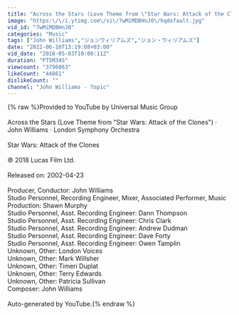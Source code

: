 ```yaml
---
title: "Across the Stars (Love Theme from \"Star Wars: Attack of the Clones\")"
image: "https:\/\/i.ytimg.com\/vi\/7wMiMDBHnJ0\/hqdefault.jpg"
vid_id: "7wMiMDBHnJ0"
categories: "Music"
tags: ["John Williams","ジョンウィリアムズ","ジョン・ウィリアムズ"]
date: "2022-06-10T13:19:08+03:00"
vid_date: "2018-05-03T10:00:11Z"
duration: "PT5M34S"
viewcount: "3796863"
likeCount: "44861"
dislikeCount: ""
channel: "John Williams - Topic"
---
```

{% raw %}Provided to YouTube by Universal Music Group<br /><br />Across the Stars (Love Theme from &quot;Star Wars: Attack of the Clones&quot;) · John Williams · London Symphony Orchestra<br /><br />Star Wars: Attack of the Clones<br /><br />℗ 2018 Lucas Film Ltd.<br /><br />Released on: 2002-04-23<br /><br />Producer, Conductor: John Williams<br />Studio  Personnel, Recording  Engineer, Mixer, Associated  Performer, Music  Production: Shawn Murphy<br />Studio  Personnel, Asst.  Recording  Engineer: Dann Thompson<br />Studio  Personnel, Asst.  Recording  Engineer: Chris Clark<br />Studio  Personnel, Asst.  Recording  Engineer: Andrew Dudman<br />Studio  Personnel, Asst.  Recording  Engineer: Dave Forty<br />Studio  Personnel, Asst.  Recording  Engineer: Owen Tamplin<br />Unknown, Other: London Voices<br />Unknown, Other: Mark Willsher<br />Unknown, Other: Timeri Duplat<br />Unknown, Other: Terry Edwards<br />Unknown, Other: Patricia Sullivan<br />Composer: John Williams<br /><br />Auto-generated by YouTube.{% endraw %}
